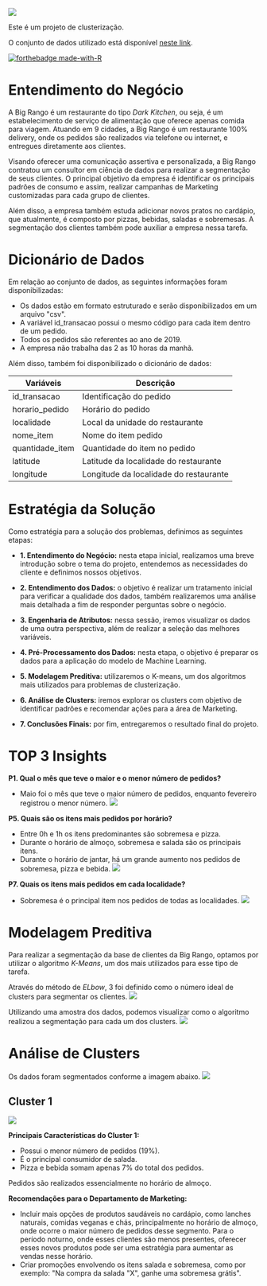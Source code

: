 ![](figures/BigRango.png)

Este é um projeto de clusterização.

O conjunto de dados utilizado está disponível [neste link](https://www.kaggle.com/rafaelgfelippe/food-delivery).

[![forthebadge made-with-R](figures/R.png)](https://www.r-project.org/)

# Entendimento do Negócio

A Big Rango é um restaurante do tipo *Dark Kitchen*, ou seja, é um estabelecimento de serviço de alimentação que oferece apenas comida para viagem. Atuando em 9 cidades, a Big Rango é um restaurante 100% delivery, onde os pedidos são realizados via telefone ou internet, e entregues diretamente aos clientes.

Visando oferecer uma comunicação assertiva e personalizada, a Big Rango contratou um consultor em ciência de dados para realizar a segmentação de seus clientes. O principal objetivo da empresa é identificar os principais padrões de consumo e assim, realizar campanhas de Marketing customizadas para cada grupo de clientes. 

Além disso, a empresa também estuda adicionar novos pratos no cardápio, que atualmente, é composto por pizzas, bebidas, saladas e sobremesas. A segmentação dos clientes também pode auxiliar a empresa nessa tarefa. 

# Dicionário de Dados

Em relação ao conjunto de dados, as seguintes informações foram disponibilizadas:

- Os dados estão em formato estruturado e serão disponibilizados em um arquivo "csv".
- A variável id_transacao possui o mesmo código para cada item dentro de um pedido.
- Todos os pedidos são referentes ao ano de 2019.
- A empresa não trabalha das 2 as 10 horas da manhã.

Além disso, também foi disponibilizado o dicionário de dados:

| Variáveis                        | Descrição                                                    |
| -------------------------------- | ------------------------------------------------------------ |
| id_transacao                     | Identificação do pedido                                      |                          
| horario_pedido                   | Horário do pedido                                            |
| localidade                       | Local da unidade do restaurante                              |
| nome_item                        | Nome do item pedido                                          |
| quantidade_item                  | Quantidade do item no pedido                                 |
| latitude                         | Latitude da localidade do restaurante                        |
| longitude                        | Longitude da localidade do restaurante                       |

# Estratégia da Solução

Como estratégia para a solução dos problemas, definimos as seguintes etapas:

- **1. Entendimento do Negócio:** nesta etapa inicial, realizamos uma breve introdução sobre o tema do projeto, entendemos as necessidades do cliente e definimos nossos objetivos.

- **2. Entendimento dos Dados:** o objetivo é realizar um tratamento inicial para verificar a qualidade dos dados, também realizaremos uma análise mais detalhada a fim de responder perguntas sobre o negócio.

- **3. Engenharia de Atributos:** nessa sessão, iremos visualizar os dados de uma outra perspectiva, além de realizar a seleção das melhores variáveis.

- **4. Pré-Processamento dos Dados:** nesta etapa, o objetivo é preparar os dados para a aplicação do modelo de Machine Learning.

- **5. Modelagem Preditiva:** utilizaremos o K-means, um dos algoritmos mais utilizados para problemas de clusterização.

- **6. Análise de Clusters:** iremos explorar os clusters com objetivo de identificar padrões e recomendar ações para a área de Marketing.

- **7. Conclusões Finais:** por fim, entregaremos o resultado final do projeto.

# TOP 3 Insights 

**P1. Qual o mês que teve o maior e o menor número de pedidos?**
- Maio foi o mês que teve o maior número de pedidos, enquanto fevereiro registrou o menor número.
![](figures/P1.png)

**P5. Quais são os itens mais pedidos por horário?**
- Entre 0h e 1h os itens predominantes são sobremesa e pizza.
- Durante o horário de almoço, sobremesa e salada são os principais itens.
- Durante o horário de jantar, há um grande aumento nos pedidos de sobremesa, pizza e bebida.
![](figures/P5.png)

**P7. Quais os itens mais pedidos em cada localidade?**
- Sobremesa é o principal item nos pedidos de todas as localidades.
![](figures/P7.png)

# Modelagem Preditiva

Para realizar a segmentação da base de clientes da Big Rango, optamos por utilizar o algoritmo *K-Means*, um dos mais utilizados para esse tipo de tarefa. 

Através do método de *ELbow*, 3 foi definido como o número ideal de clusters para segmentar os clientes. 
![](figures/Elbow.png)

Utilizando uma amostra dos dados, podemos visualizar como o algoritmo realizou a segmentação para cada um dos clusters. 
![](figures/model_example.png)

# Análise de Clusters

Os dados foram segmentados conforme a imagem abaixo.
![](figures/pedidos_clusters.png)

## Cluster 1
![](figures/C1.png)

**Principais Características do Cluster 1:**

- Possui o menor número de pedidos (19%).
- É o principal consumidor de salada.
- Pizza e bebida somam apenas 7% do total dos pedidos.

Pedidos são realizados essencialmente no horário de almoço.

**Recomendações para o Departamento de Marketing:**

- Incluir mais opções de produtos saudáveis no cardápio, como lanches naturais, comidas veganas e chás, principalmente no horário de almoço, onde ocorre o maior número de pedidos desse segmento. Para o período noturno, onde esses clientes são menos presentes, oferecer esses novos produtos pode ser uma estratégia para aumentar as vendas nesse horário.
- Criar promoções envolvendo os itens salada e sobremesa, como por exemplo: "Na compra da salada "X", ganhe uma sobremesa grátis".
